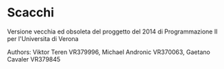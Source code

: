 # Scacchi

Versione vecchia ed obsoleta del proggetto del 2014 di Programmazione II per l'Universita di Verona

Authors: Viktor Teren VR379996, Michael Andronic VR370063, Gaetano Cavaler VR379845
